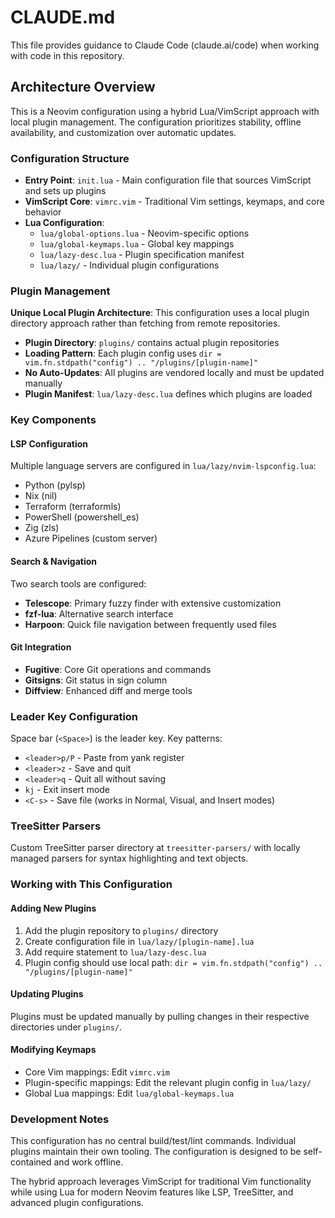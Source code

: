 # CLAUDE.md

This file provides guidance to Claude Code (claude.ai/code) when working with code in this repository.

## Architecture Overview

This is a Neovim configuration using a hybrid Lua/VimScript approach with local plugin management. The configuration prioritizes stability, offline availability, and customization over automatic updates.

### Configuration Structure

- **Entry Point**: `init.lua` - Main configuration file that sources VimScript and sets up plugins
- **VimScript Core**: `vimrc.vim` - Traditional Vim settings, keymaps, and core behavior
- **Lua Configuration**: 
  - `lua/global-options.lua` - Neovim-specific options
  - `lua/global-keymaps.lua` - Global key mappings
  - `lua/lazy-desc.lua` - Plugin specification manifest
  - `lua/lazy/` - Individual plugin configurations

### Plugin Management

**Unique Local Plugin Architecture**: This configuration uses a local plugin directory approach rather than fetching from remote repositories.

- **Plugin Directory**: `plugins/` contains actual plugin repositories
- **Loading Pattern**: Each plugin config uses `dir = vim.fn.stdpath("config") .. "/plugins/[plugin-name]"`
- **No Auto-Updates**: All plugins are vendored locally and must be updated manually
- **Plugin Manifest**: `lua/lazy-desc.lua` defines which plugins are loaded

### Key Components

#### LSP Configuration
Multiple language servers are configured in `lua/lazy/nvim-lspconfig.lua`:
- Python (pylsp)
- Nix (nil)
- Terraform (terraformls)
- PowerShell (powershell_es)
- Zig (zls)
- Azure Pipelines (custom server)

#### Search & Navigation
Two search tools are configured:
- **Telescope**: Primary fuzzy finder with extensive customization
- **fzf-lua**: Alternative search interface
- **Harpoon**: Quick file navigation between frequently used files

#### Git Integration
- **Fugitive**: Core Git operations and commands
- **Gitsigns**: Git status in sign column
- **Diffview**: Enhanced diff and merge tools

### Leader Key Configuration

Space bar (`<Space>`) is the leader key. Key patterns:
- `<leader>p/P` - Paste from yank register
- `<leader>z` - Save and quit
- `<leader>q` - Quit all without saving
- `kj` - Exit insert mode
- `<C-s>` - Save file (works in Normal, Visual, and Insert modes)

### TreeSitter Parsers

Custom TreeSitter parser directory at `treesitter-parsers/` with locally managed parsers for syntax highlighting and text objects.

### Working with This Configuration

#### Adding New Plugins
1. Add the plugin repository to `plugins/` directory
2. Create configuration file in `lua/lazy/[plugin-name].lua`
3. Add require statement to `lua/lazy-desc.lua`
4. Plugin config should use local path: `dir = vim.fn.stdpath("config") .. "/plugins/[plugin-name]"`

#### Updating Plugins
Plugins must be updated manually by pulling changes in their respective directories under `plugins/`.

#### Modifying Keymaps
- Core Vim mappings: Edit `vimrc.vim`
- Plugin-specific mappings: Edit the relevant plugin config in `lua/lazy/`
- Global Lua mappings: Edit `lua/global-keymaps.lua`

### Development Notes

This configuration has no central build/test/lint commands. Individual plugins maintain their own tooling. The configuration is designed to be self-contained and work offline.

The hybrid approach leverages VimScript for traditional Vim functionality while using Lua for modern Neovim features like LSP, TreeSitter, and advanced plugin configurations.
